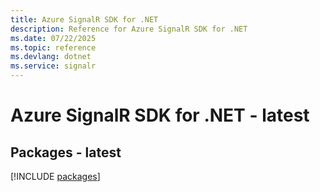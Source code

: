 ```yaml
---
title: Azure SignalR SDK for .NET
description: Reference for Azure SignalR SDK for .NET
ms.date: 07/22/2025
ms.topic: reference
ms.devlang: dotnet
ms.service: signalr
---
```

# Azure SignalR SDK for .NET - latest
## Packages - latest
[!INCLUDE [packages](signalr-index.md)]